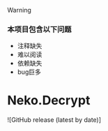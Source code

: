 > [!WARNING]
> ### 本项目包含以下问题
> - 注释缺失
> - 难以阅读
> - 依赖缺失
> - bug巨多

# Neko.Decrypt
![GitHub release (latest by date)]
